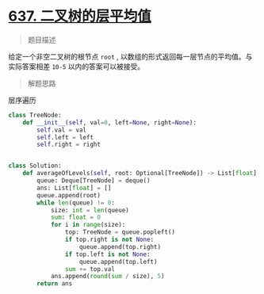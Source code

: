 # [637. 二叉树的层平均值](https://leetcode.cn/problems/average-of-levels-in-binary-tree/)

> 题目描述

给定一个非空二叉树的根节点 `root` , 以数组的形式返回每一层节点的平均值。与实际答案相差 `10-5` 以内的答案可以被接受。

> 解题思路

层序遍历

```python
class TreeNode:
    def __init__(self, val=0, left=None, right=None):
        self.val = val
        self.left = left
        self.right = right


class Solution:
    def averageOfLevels(self, root: Optional[TreeNode]) -> List[float]:
        queue: Deque[TreeNode] = deque()
        ans: List[float] = []
        queue.append(root)
        while len(queue) != 0:
            size: int = len(queue)
            sum: float = 0
            for i in range(size):
                top: TreeNode = queue.popleft()
                if top.right is not None:
                    queue.append(top.right)
                if top.left is not None:
                    queue.append(top.left)
                sum += top.val
            ans.append(round(sum / size), 5)
        return ans
```


